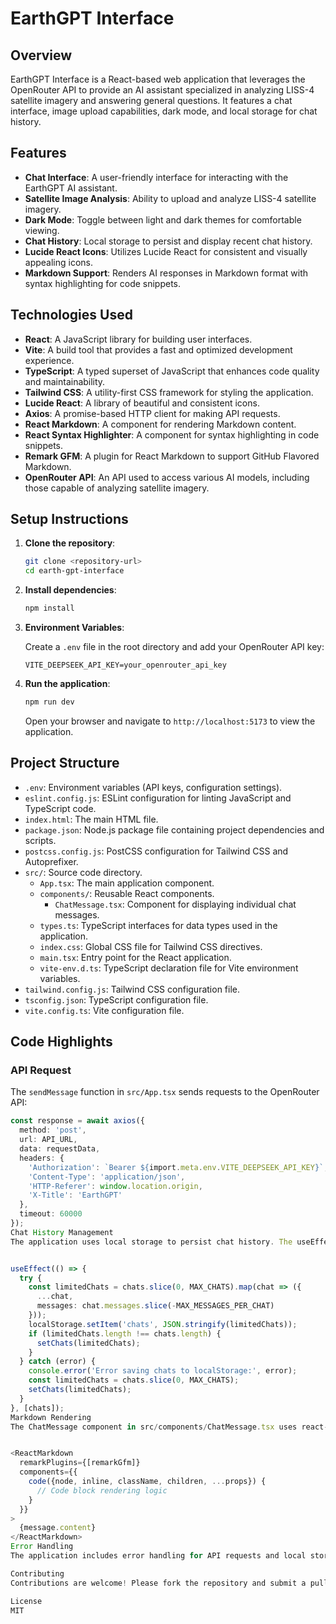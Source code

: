 # EarthGPT Interface

## Overview

EarthGPT Interface is a React-based web application that leverages the OpenRouter API to provide an AI assistant specialized in analyzing LISS-4 satellite imagery and answering general questions. It features a chat interface, image upload capabilities, dark mode, and local storage for chat history.

## Features

-   **Chat Interface**: A user-friendly interface for interacting with the EarthGPT AI assistant.
-   **Satellite Image Analysis**: Ability to upload and analyze LISS-4 satellite imagery.
-   **Dark Mode**: Toggle between light and dark themes for comfortable viewing.
-   **Chat History**: Local storage to persist and display recent chat history.
-   **Lucide React Icons**: Utilizes Lucide React for consistent and visually appealing icons.
-   **Markdown Support**: Renders AI responses in Markdown format with syntax highlighting for code snippets.

## Technologies Used

-   **React**: A JavaScript library for building user interfaces.
-   **Vite**: A build tool that provides a fast and optimized development experience.
-   **TypeScript**: A typed superset of JavaScript that enhances code quality and maintainability.
-   **Tailwind CSS**: A utility-first CSS framework for styling the application.
-   **Lucide React**: A library of beautiful and consistent icons.
-   **Axios**: A promise-based HTTP client for making API requests.
-   **React Markdown**: A component for rendering Markdown content.
-   **React Syntax Highlighter**: A component for syntax highlighting in code snippets.
-   **Remark GFM**: A plugin for React Markdown to support GitHub Flavored Markdown.
-   **OpenRouter API**: An API used to access various AI models, including those capable of analyzing satellite imagery.

## Setup Instructions

1.  **Clone the repository**:

    ```bash
    git clone <repository-url>
    cd earth-gpt-interface
    ```

2.  **Install dependencies**:

    ```bash
    npm install
    ```

3.  **Environment Variables**:

    Create a `.env` file in the root directory and add your OpenRouter API key:

    ```
    VITE_DEEPSEEK_API_KEY=your_openrouter_api_key
    ```

4.  **Run the application**:

    ```bash
    npm run dev
    ```

    Open your browser and navigate to `http://localhost:5173` to view the application.

## Project Structure

-   `.env`: Environment variables (API keys, configuration settings).
-   `eslint.config.js`: ESLint configuration for linting JavaScript and TypeScript code.
-   `index.html`: The main HTML file.
-   `package.json`: Node.js package file containing project dependencies and scripts.
-   `postcss.config.js`: PostCSS configuration for Tailwind CSS and Autoprefixer.
-   `src/`: Source code directory.
    -   `App.tsx`: The main application component.
    -   `components/`: Reusable React components.
        -   `ChatMessage.tsx`: Component for displaying individual chat messages.
    -   `types.ts`: TypeScript interfaces for data types used in the application.
    -   `index.css`: Global CSS file for Tailwind CSS directives.
    -   `main.tsx`: Entry point for the React application.
    -   `vite-env.d.ts`: TypeScript declaration file for Vite environment variables.
-   `tailwind.config.js`: Tailwind CSS configuration file.
-   `tsconfig.json`: TypeScript configuration file.
-   `vite.config.ts`: Vite configuration file.

## Code Highlights

### API Request

The `sendMessage` function in `src/App.tsx` sends requests to the OpenRouter API:

```typescript
const response = await axios({
  method: 'post',
  url: API_URL,
  data: requestData,
  headers: {
    'Authorization': `Bearer ${import.meta.env.VITE_DEEPSEEK_API_KEY}`,
    'Content-Type': 'application/json',
    'HTTP-Referer': window.location.origin,
    'X-Title': 'EarthGPT'
  },
  timeout: 60000
});
Chat History Management
The application uses local storage to persist chat history. The useEffect hook in src/App.tsx manages saving and limiting the number of chats:


useEffect(() => {
  try {
    const limitedChats = chats.slice(0, MAX_CHATS).map(chat => ({
      ...chat,
      messages: chat.messages.slice(-MAX_MESSAGES_PER_CHAT)
    }));
    localStorage.setItem('chats', JSON.stringify(limitedChats));
    if (limitedChats.length !== chats.length) {
      setChats(limitedChats);
    }
  } catch (error) {
    console.error('Error saving chats to localStorage:', error);
    const limitedChats = chats.slice(0, MAX_CHATS);
    setChats(limitedChats);
  }
}, [chats]);
Markdown Rendering
The ChatMessage component in src/components/ChatMessage.tsx uses react-markdown to render Markdown content:


<ReactMarkdown
  remarkPlugins={[remarkGfm]}
  components={{
    code({node, inline, className, children, ...props}) {
      // Code block rendering logic
    }
  }}
>
  {message.content}
</ReactMarkdown>
Error Handling
The application includes error handling for API requests and local storage operations. It displays user-friendly error messages in the chat interface.

Contributing
Contributions are welcome! Please fork the repository and submit a pull request with your changes.

License
MIT
